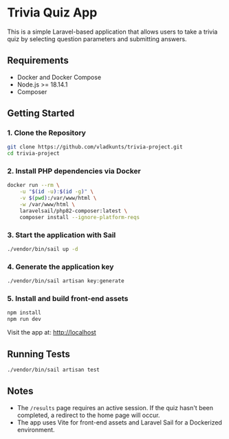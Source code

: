 # Trivia Quiz App

This is a simple Laravel-based application that allows users to take a trivia quiz by selecting question parameters and submitting answers.

## Requirements

- Docker and Docker Compose
- Node.js >= 18.14.1
- Composer

## Getting Started

### 1. Clone the Repository

```bash
git clone https://github.com/vladkunts/trivia-project.git
cd trivia-project
```

### 2. Install PHP dependencies via Docker

```bash
docker run --rm \
    -u "$(id -u):$(id -g)" \
    -v $(pwd):/var/www/html \
    -w /var/www/html \
    laravelsail/php82-composer:latest \
    composer install --ignore-platform-reqs
```

### 3. Start the application with Sail

```bash
./vendor/bin/sail up -d
```

### 4. Generate the application key

```bash
./vendor/bin/sail artisan key:generate
```

### 5. Install and build front-end assets

```bash
npm install
npm run dev
```

Visit the app at: [http://localhost](http://localhost)

## Running Tests

```bash
./vendor/bin/sail artisan test
```

## Notes

- The `/results` page requires an active session. If the quiz hasn't been completed, a redirect to the home page will occur.
- The app uses Vite for front-end assets and Laravel Sail for a Dockerized environment.
